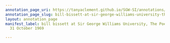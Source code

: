 ```yaml
---
annotation_page_uri: https://tanyaclement.github.io/SGW-SI/annotations/bill-bissett-at-sir-george-williams-university-the-poetry-series-31-october-1969-canvas-1-unknown.json
annotation_page_slug: bill-bissett-at-sir-george-williams-university-the-poetry-series-31-october-1969-canvas-1-unknown
layout: annotation_page
manifest_label: bill bissett at Sir George Williams University, The Poetry Series,
  31 October 1969

---
```

